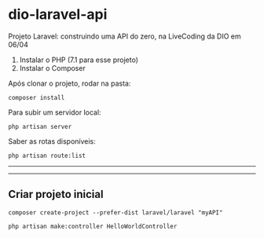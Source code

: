 # dio-laravel-api
Projeto Laravel: construindo uma API do zero, na LiveCoding da DIO em 06/04

1. Instalar o PHP (7.1 para esse projeto)
2. Instalar o Composer

Após clonar o projeto, rodar na pasta:
```
composer install
```

Para subir um servidor local:
```
php artisan server
```

Saber as rotas disponíveis:
```
php artisan route:list
```


---
---
## Criar projeto inicial

    composer create-project --prefer-dist laravel/laravel "myAPI"

    php artisan make:controller HelloWorldController
